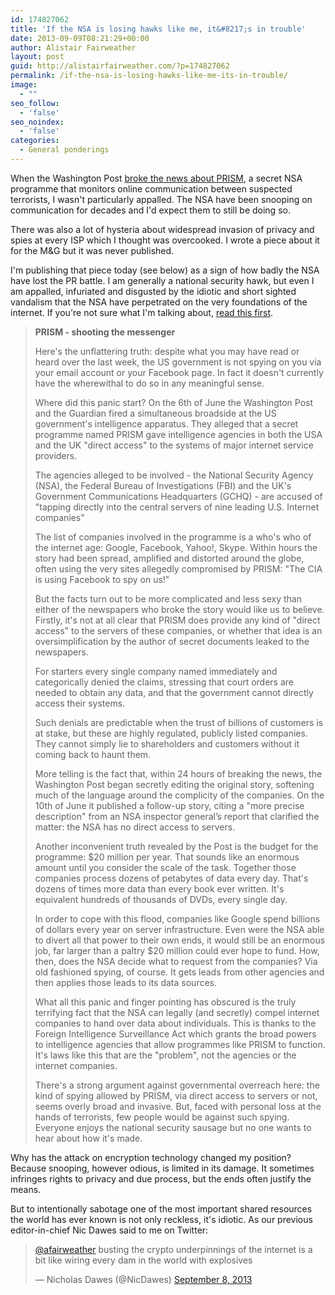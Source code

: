 ```yaml
---
id: 174827062
title: 'If the NSA is losing hawks like me, it&#8217;s in trouble'
date: 2013-09-09T08:21:29+00:00
author: Alistair Fairweather
layout: post
guid: http://alistairfairweather.com/?p=174827062
permalink: /if-the-nsa-is-losing-hawks-like-me-its-in-trouble/
image:
  - ""
seo_follow:
  - 'false'
seo_noindex:
  - 'false'
categories:
  - General ponderings
---
```

When the Washington Post <a title="PRISM" href="http://www.washingtonpost.com/investigations/us-intelligence-mining-data-from-nine-us-internet-companies-in-broad-secret-program/2013/06/06/3a0c0da8-cebf-11e2-8845-d970ccb04497_story.html" target="_blank">broke the news about PRISM</a>, a secret NSA programme that monitors online communication between suspected terrorists, I wasn't particularly appalled. The NSA have been snooping on communication for decades and I'd expect them to still be doing so.

There was also a lot of hysteria about widespread invasion of privacy and spies at every ISP which I thought was overcooked. I wrote a piece about it for the M&amp;G but it was never published.

I'm publishing that piece today (see below) as a sign of how badly the NSA have lost the PR battle. I am generally a national security hawk, but even I am appalled, infuriated and disgusted by the idiotic and short sighted vandalism that the NSA have perpetrated on the very foundations of the internet. If you're not sure what I'm talking about, <a href="http://mg.co.za/article/2013-09-09-how-the-nsa-has-sabotaged-the-entire-internet" target="_blank">read this first</a>.
<blockquote><strong>PRISM - shooting the messenger</strong>

Here's the unflattering truth: despite what you may have read or heard over the last week, the US government is not spying on you via your email account or your Facebook page. In fact it doesn't currently have the wherewithal to do so in any meaningful sense.

Where did this panic start? On the 6th of June the Washington Post and the Guardian fired a simultaneous broadside at the US government's intelligence apparatus. They alleged that a secret programme named PRISM gave intelligence agencies in both the USA and the UK "direct access" to the systems of major internet service providers.

The agencies alleged to be involved - the National Security Agency (NSA), the Federal Bureau of Investigations (FBI) and the UK's Government Communications Headquarters (GCHQ) - are accused of "tapping directly into the central servers of nine leading U.S. Internet companies"

The list of companies involved in the programme is a who's who of the internet age: Google, Facebook, Yahoo!, Skype. Within hours the story had been spread, amplified and distorted around the globe, often using the very sites allegedly compromised by PRISM: "The CIA is using Facebook to spy on us!"

But the facts turn out to be more complicated and less sexy than either of the newspapers who broke the story would like us to believe. Firstly, it's not at all clear that PRISM does provide any kind of "direct access" to the servers of these companies, or whether that idea is an oversimplification by the author of secret documents leaked to the newspapers.

For starters every single company named immediately and categorically denied the claims, stressing that court orders are needed to obtain any data, and that the government cannot directly access their systems.

Such denials are predictable when the trust of billions of customers is at stake, but these are highly regulated, publicly listed companies. They cannot simply lie to shareholders and customers without it coming back to haunt them.

More telling is the fact that, within 24 hours of breaking the news, the Washington Post began secretly editing the original story, softening much of the language around the complicity of the companies. On the 10th of June it published a follow-up story, citing a "more precise description" from an NSA inspector general’s report that clarified the matter: the NSA has no direct access to servers.

Another inconvenient truth revealed by the Post is the budget for the programme: $20 million per year. That sounds like an enormous amount until you consider the scale of the task. Together those companies process dozens of petabytes of data every day. That's dozens of times more data than every book ever written. It's equivalent hundreds of thousands of DVDs, every single day.

In order to cope with this flood, companies like Google spend billions of dollars every year on server infrastructure. Even were the NSA able to divert all that power to their own ends, it would still be an enormous job, far larger than a paltry $20 million could ever hope to fund. How, then, does the NSA decide what to request from the companies? Via old fashioned spying, of course. It gets leads from other agencies and then applies those leads to its data sources.

What all this panic and finger pointing has obscured is the truly terrifying fact that the NSA can legally (and secretly) compel internet companies to hand over data about individuals. This is thanks to the Foreign Intelligence Surveillance Act which grants the broad powers to intelligence agencies that allow programmes like PRISM to function. It's laws like this that are the "problem", not the agencies or the internet companies.

There's a strong argument against governmental overreach here: the kind of spying allowed by PRISM, via direct access to servers or not, seems overly broad and invasive. But, faced with personal loss at the hands of terrorists, few people would be against such spying. Everyone enjoys the national security sausage but no one wants to hear about how it's made.</blockquote>
Why has the attack on encryption technology changed my position? Because snooping, however odious, is limited in its damage. It sometimes infringes rights to privacy and due process, but the ends often justify the means.

But to intentionally sabotage one of the most important shared resources the world has ever known is not only reckless, it's idiotic. As our previous editor-in-chief Nic Dawes said to me on Twitter:
<blockquote class="twitter-tweet"><a href="https://twitter.com/afairweather">@afairweather</a> busting the crypto underpinnings of the internet is a bit like wiring every dam in the world with explosives

— Nicholas Dawes (@NicDawes) <a href="https://twitter.com/NicDawes/statuses/376667755476303872">September 8, 2013</a></blockquote>
&nbsp;